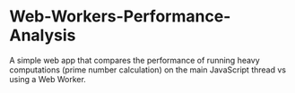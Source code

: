# Web-Workers-Performance-Analysis
A simple web app that compares the performance of running heavy computations (prime number calculation) on the main JavaScript thread vs using a Web Worker.
